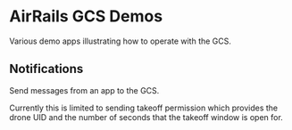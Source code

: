 # AirRails GCS Demos

Various demo apps illustrating how to operate with the GCS.

## Notifications

Send messages from an app to the GCS. 

Currently this is limited to sending takeoff permission which provides the drone UID and the 
number of seconds that the takeoff window is open for.

